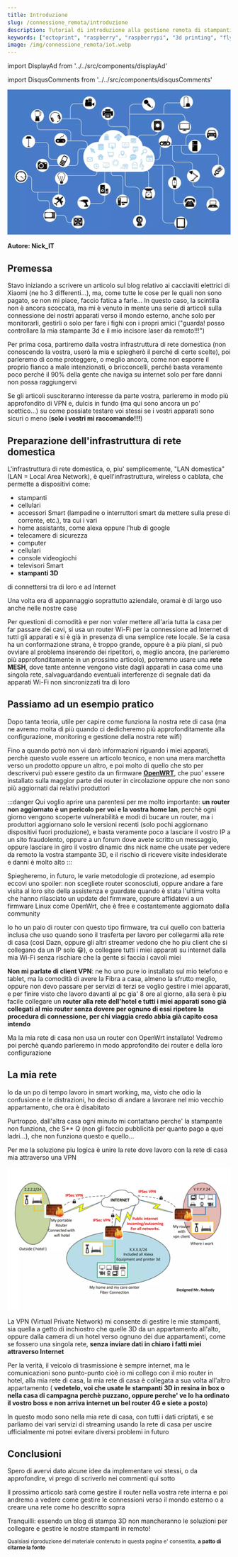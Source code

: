 ```yaml
---
title: Introduzione
slug: /connessione_remota/introduzione
description: Tutorial di introduzione alla gestione remota di stampanti 3d
keywords: ["octoprint", "raspberry", "raspberrypi", "3d printing", "flyingbear", "flying bear", "flyingbear ghost", "iot"]
image: /img/connessione_remota/iot.webp
---
```

import DisplayAd from '../../src/components/displayAd'

import DisqusComments from '../../src/components/disqusComments'

[ ![Iot](/img/connessione_remota/iot.webp) ](/img/connessione_remota/iot.webp)

**Autore: Nick_IT**

## Premessa

Stavo iniziando a scrivere un articolo sul blog relativo ai cacciaviti elettrici di Xiaomi (ne ho 3 differenti...), ma, come tutte le cose per le quali non sono pagato, se non mi piace, faccio fatica a farle...
In questo caso, la scintilla non è ancora scoccata, ma mi è venuto in mente una serie di articoli sulla connessione dei nostri apparati verso il mondo esterno, anche solo per monitorarli, gestirli o solo per fare i fighi con i propri amici ("guarda! posso controllare la mia stampante 3d e il mio incisore laser da remoto!!!")

Per prima cosa, partiremo dalla vostra infrastruttura di rete domestica (non conoscendo la vostra, userò la mia e spiegherò il perché di certe scelte), poi parleremo di come proteggere, o meglio ancora, come non esporre il proprio fianco a male intenzionati, o bricconcelli, perché basta veramente poco perché il 90% della gente che naviga su internet solo per fare danni non possa raggiungervi

Se gli articoli susciteranno interesse da parte vostra, parleremo in modo più approfondito di VPN e, dulcis in fundo (ma qui sono ancora un po' scettico...) su come possiate testare voi stessi se i vostri apparati sono sicuri o meno (**solo i vostri mi raccomando!!!**)

<DisplayAd/>

## Preparazione dell'infrastruttura di rete domestica

L'infrastruttura di rete domestica, o, piu' semplicemente, "LAN domestica" (LAN = Local Area Network), è quell'infrastruttura, wireless o cablata, che permette a dispositivi come:
- stampanti 
- cellulari 
- accessori Smart (lampadine o interruttori smart da mettere sulla prese di corrente, etc.), tra cui i vari
- home assistants, come alexa oppure l'hub di google
- telecamere di sicurezza  
- computer
- cellulari 
- console videogiochi
- televisori Smart 
- **stampanti 3D**  

di connettersi tra di loro e ad Internet 

Una volta era di appannaggio soprattutto aziendale, oramai è di largo uso anche nelle nostre case

Per questioni di comodità e per non voler mettere all'aria tutta la casa per far passare dei cavi, si usa un router Wi-Fi per la connessione ad Internet  di tutti gli apparati e si è già in presenza di una semplice rete locale. Se la casa ha un conformazione strana, è troppo grande, oppure è a più piani, si può ovviare al problema inserendo dei ripetitori, o, meglio ancora, (ne parleremo più approfonditamente in un prossimo articolo), potremmo usare una **rete MESH**, dove tante antenne vengono viste dagli apparati in casa come una singola rete, salvaguardando eventuali interferenze di segnale dati da apparati Wi-Fi non sincronizzati tra di loro

## Passiamo ad un esempio pratico

Dopo tanta teoria, utile per capire come funziona la nostra rete di casa (ma ne avremo molta di più quando ci dedicheremo più approfonditamente alla configurazione, monitoring e gestione della nostra rete wifi)

Fino a quando potrò non vi darò informazioni riguardo i miei apparati, perchè questo vuole essere un articolo tecnico, e non una mera marchetta verso un prodotto oppure un altro, e poi molto di quello che sto per descrivervi può essere gestito da un firmware [**OpenWRT**](https://openwrt.org/), che puo' essere installato sulla maggior parte dei router in circolazione oppure che non sono più aggiornati dai relativi produttori 

:::danger
Qui voglio aprire una parentesi per me molto importante: **un router non aggiornato è un pericolo per voi e la vostra home lan**, perchè ogni giorno vengono scoperte vulnerabilità e modi di bucare un router, ma i produttori aggiornano solo le versioni recenti (solo pochi aggiornano dispositivi fuori produzione), e basta veramente poco a lasciare il vostro IP a un sito fraudolento, oppure a un forum dove avete scritto un messaggio,  oppure lasciare in giro il vostro dinamic dns nick name che usate per vedere da remoto la vostra stampante 3D, e il rischio di ricevere visite indesiderate e danni è molto alto
:::

Spiegheremo, in futuro, le varie metodologie di protezione, ad esempio eccovi uno spoiler: non scegliete router sconosciuti, oppure andare a fare visita al loro sito della assistenza e guardate quando è stata l'ultima volta che hanno rilasciato un update del firmware, oppure affidatevi a un firmware Linux come OpenWrt, che è free e costantemente aggiornato dalla community

Io ho un paio di router con questo tipo firmware, tra cui quello con batteria inclusa che uso quando sono il trasferta per lavoro per collegarmi alla rete di casa (cosi Dazn, oppure gli altri streamer vedono che ho piu client che si collegano da un IP solo 😁), o collegare tutti i miei apparati su internet dalla mia Wi-Fi senza rischiare che la gente si faccia i cavoli miei

**Non mi parlate di client VPN**: ne ho uno pure io installato sul mio telefono e tablet, ma la comodità di avere la Fibra a casa, almeno la sfrutto meglio, oppure non devo passare per servizi di terzi se voglio gestire i miei apparati, e per finire visto che lavoro davanti al pc gia' 8 ore al giorno, alla sera è piu facile collegare un **router alla rete dell'hotel e tutti i miei apparati sono già collegati al mio router senza dovere per ognuno di essi ripetere la procedura di connessione, per chi viaggia credo abbia già capito cosa intendo**

Ma la mia rete di casa non usa un router con OpenWrt installato! Vedremo poi perchè quando parleremo in modo approfondito dei router e della loro configurazione

<DisplayAd/>

## La mia rete

Io da un po di tempo lavoro in smart working, ma, visto che odio la confusione e le distrazioni, ho deciso di andare a lavorare nel mio vecchio appartamento, che ora è disabitato

Purtroppo, dall'altra casa ogni minuto mi contattano perche' la stampante non funziona, che S** Q (non gli faccio pubblicità per quanto pago a quei ladri...), che non funziona questo e quello...

Per me la soluzione piu logica è unire la rete dove lavoro con la rete di casa mia attraverso una VPN

[ ![Infrastruttura di rete](/img/connessione_remota/infrastrutturaRete.webp) ](/img/connessione_remota/infrastrutturaRete.webp)

La VPN (Virtual Private Network) mi consente di gestire le mie stampanti, sia quella a getto di inchiostro che quelle 3D da un appartamento all'alto, oppure dalla camera di un hotel verso ognuno dei due appartamenti, come se fossero una singola rete, **senza inviare dati in chiaro i fatti miei attraverso Internet**

Per la verità, il veicolo di trasmissione è sempre internet, ma le comunicazioni sono punto-punto cioè io mi collego con il mio router in hotel, alla mia rete di casa, la mia rete di casa è collegata a sua volta all'altro appartamento ( **vedetelo, voi che usate le stampanti 3D in resina in box o nella casa di campagna perchè puzzano, oppure perche' ve lo ha ordinato il vostro boss e non arriva internet un bel router 4G e siete a posto**)

In questo modo sono nella mia rete di casa, con tutti i dati criptati, e se parliamo dei vari servizi di streaming usando la rete di casa per uscire ufficialmente mi potrei evitare diversi problemi in futuro


## Conclusioni

Spero di avervi dato alcune idee da implementare voi stessi, o da approfondire, vi prego di scriverlo nei commenti qui sotto

ll prossimo articolo sarà come gestire il router nella vostra rete interna e poi andremo a vedere come gestire le connessioni verso il mondo esterno o a creare una rete come ho descritto sopra

Tranquilli: essendo un blog di stampa 3D non mancheranno le soluzioni per collegare e gestire le nostre stampanti in remoto!

<div class="disclaimer">
  <sub>
    <p>Qualsiasi riproduzione del materiale contenuto in questa pagina e' consentita, <strong>a patto di citarne la fonte</strong></p>
  </sub>
</div>

<DisqusComments
  slug="/docs/connessione_remota/introduzione"
  articleId="7"
  title="Connessione_remota_introduzione"
/>
